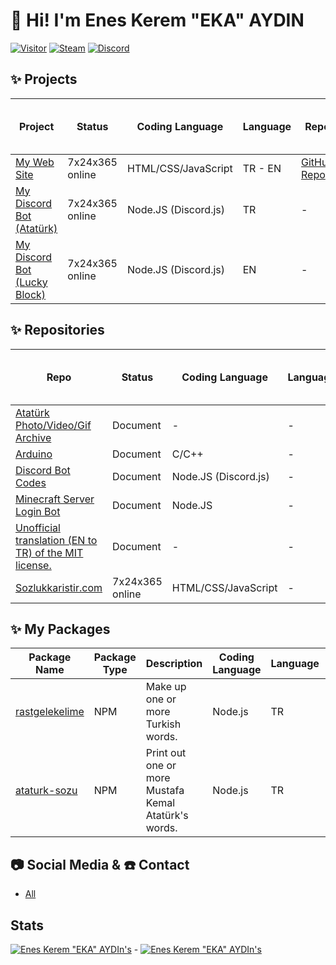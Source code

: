 # 👋 Hi! I'm Enes Kerem "EKA" AYDIN
[![Visitor](https://visitor-badge.laobi.icu/badge?page_id=EnesKeremAYDIN.EnesKeremAYDIN)](#)
[![Steam](https://img.shields.io/badge/donate-steam-blue?logo=Steam&style=flat-square)](https://steamcommunity.com/tradeoffer/new/?partner=434566573&token=g789u6Uv)
[![Discord](https://discord.com/api/guilds/817779288296128512/widget.png)](https://discord.gg/fJGtmKbuQB)

## ✨ Projects
| Project | Status | Coding Language | Language | Repo | The language of the notes |
| ----------- | ----------- | ----------- | ----------- | ----------- | ----------- |
| [My Web Site](https://eneskeremaydin.com.tr)| 7x24x365 online | HTML/CSS/JavaScript | TR - EN | [GitHub Repo](https://github.com/EnesKeremAYDIN/EnesKeremAYDIN.github.io) | - |
| [My Discord Bot (Atatürk)](https://top.gg/bot/719897844085161985)| 7x24x365 online | Node.JS (Discord.js) | TR | - | - |
| [My Discord Bot (Lucky Block)](https://top.gg/bot/825666272335364108)| 7x24x365 online | Node.JS (Discord.js) | EN | - | - |

## ✨ Repositories
| Repo | Status | Coding Language | Language | The language of the notes |
| ----------- | ----------- | ----------- | ----------- | ----------- |
| [Atatürk Photo/Video/Gif Archive](https://github.com/EnesKeremAYDIN/Ataturk)| Document | - | - | - |
| [Arduino](https://github.com/EnesKeremAYDIN/arduino) | Document | C/C++ | - | EN |
| [Discord Bot Codes](https://github.com/EnesKeremAYDIN/Discord.js) | Document | Node.JS (Discord.js) | - | TR - EN |
| [Minecraft Server Login Bot](https://github.com/EnesKeremAYDIN/minecraft-server-login-bot) | Document | Node.JS | - | TR - EN |
| [Unofficial translation (EN to TR) of the MIT license.](https://github.com/EnesKeremAYDIN/mit-lisansi-gayriresmi-ceviri)| Document | - | - | - |
| [Sozlukkaristir.com](https://EnesKeremAYDIN.github.io/sozlukkaristir.com) | 7x24x365 online | HTML/CSS/JavaScript | - | TR |


## ✨ My Packages
| Package Name | Package Type | Description | Coding Language | Language | GitHub Repo |
| ----------- | ----------- | ----------- | ----------- | ----------- | ----------- |
| [rastgelekelime](https://www.npmjs.com/package/rastgelekelime) | NPM | Make up one or more Turkish words. | Node.js | TR | [GitHub Repo](https://github.com/EnesKeremAYDIN/npm-rastgelekelime) |
| [ataturk-sozu](https://www.npmjs.com/package/ataturk-sozu) | NPM | Print out one or more Mustafa Kemal Atatürk's words. | Node.js | TR | [GitHub Repo](https://github.com/EnesKeremAYDIN/npm-ataturk-sozu) |

## 📷 Social Media & ☎️ Contact
- [All](https://eneskeremaydin.github.io/bio)

## Stats

[![Enes Kerem "EKA" AYDIn's](https://github-readme-stats.vercel.app/api?username=EnesKeremAYDIN&show_icons=true&theme=dark)](#) - [![Enes Kerem "EKA" AYDIn's](https://github-readme-stats.vercel.app/api/top-langs/?username=EnesKeremAYDIN&layout=compact&theme=dark)](#)
